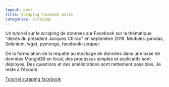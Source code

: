 ```yaml
---
layout: post
title: Scraping Facebook posts
categories: Scraping
---
```


Un tutoriel sur le scraping de données sur Facebook sur la thématique "décès du président Jacques Chirac" en septembre 2019. 
Modules: pandas, Selenium, wget, pymongo, facebook-scraper.

De la formulation de la requête au stockage de données dans une base de données MongoDB en local, des processus simples et explicatifs sont déployés.
Des questions et des améliorations sont nettement possibles. Je reste à l'écoute.

[Tutoriel scraping facebook](https://github.com/amadouldiallo/TutorielScraping/blob/main/Tutoriel_SCRAPING_FACEBOOK.ipynb)
